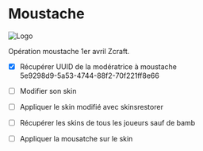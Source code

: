 # Moustache
 ![Logo](https://i.pinimg.com/236x/e2/99/f3/e299f3f6979aa93a53407ed4cb538939--moustache-party-moustaches.jpg)  
 
Opération moustache 1er avril Zcraft.

- [x] Récupérer UUID de la modératrice à moustache  
5e9298d9-5a53-4744-88f2-70f221ff8e66
- [ ] Modifier son skin
- [ ] Appliquer le skin modifié avec skinsrestorer

- [ ] Récupérer les skins de tous les joueurs sauf de bamb
- [ ] Appliquer la mousatche sur le skin

